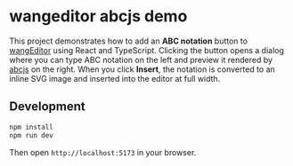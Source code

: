 # wangeditor abcjs demo

This project demonstrates how to add an **ABC notation** button to [wangEditor](https://www.wangeditor.com/) using React and TypeScript. Clicking the button opens a dialog where you can type ABC notation on the left and preview it rendered by [abcjs](https://abcjs.net/) on the right. When you click **Insert**, the notation is converted to an inline SVG image and inserted into the editor at full width.

## Development

```bash
npm install
npm run dev
```

Then open `http://localhost:5173` in your browser.
